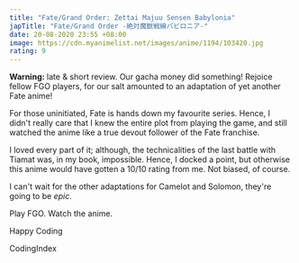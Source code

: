 ```yaml
---
title: "Fate/Grand Order: Zettai Majuu Sensen Babylonia"
japTitle: "Fate/Grand Order -絶対魔獣戦線バビロニア-"
date: 20-08-2020 23:55 +08:00
image: https://cdn.myanimelist.net/images/anime/1194/103420.jpg
rating: 9
---
```


**Warning:** late & short review. Our gacha money did something! Rejoice fellow FGO players, for our salt amounted to an adaptation of yet another Fate anime!

For those uninitiated, Fate is hands down my favourite series. Hence, I didn't really care that I knew the entire plot from playing the game, and still watched the anime like a true devout follower of the Fate franchise.

I loved every part of it; although, the technicalities of the last battle with Tiamat was, in my book, impossible. Hence, I docked a point, but otherwise this anime would have gotten a 10/10 rating from me. Not biased, of course.

I can't wait for the other adaptations for Camelot and Solomon, they're going to be _epic_.

Play FGO. Watch the anime.

Happy Coding

CodingIndex
